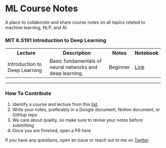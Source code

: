 # ML Course Notes
A place to collaborate and share course notes on all topics related to machine learning, NLP, and AI.

### MIT 6.S191 Introduction to Deep Learning

<table class="tg">
  <tr>
    <th class="tg-yw4l"><b>Lecture</b></th>
    <th class="tg-yw4l"><b>Description</b></th>
    <th class="tg-yw4l"><b>Notes</b></th>
    <th class="tg-yw4l"><b>Notebook </b></th>
    
  </tr>
  
  <tr>
    <td class="tg-yw4l">Introduction to Deep Learning</td>
    <td class="tg-yw4l">Basic fundamentals of neural networks and deep learning.</td>
    <td class="tg-yw4l">Beginner</td>
    <td class="tg-yw4l"><a href="https://colab.research.google.com/drive/1AWXvwvyoOczCugTTULLbIPYIh2_GS2Aq"> Link
</a></td>
  </tr>
</table>

---
### How To Contribute

1) Identify a course and lecture from this [list](https://github.com/dair-ai/ML-YouTube-Courses).
2) Write your notes, preferably in a Google document, Notion document, or GitHup repo
3) We care about quality, so make sure to revise your notes before submitting
4) Once you are finished, open a PR here

If you have any questions, open an issue or reach out to me on [Twitter](https://twitter.com/omarsar0).
